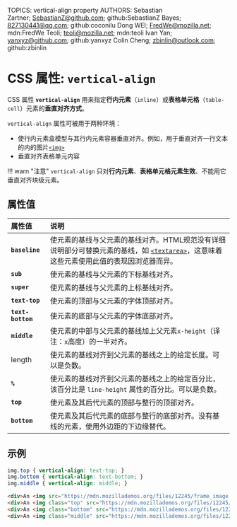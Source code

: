 TOPICS: vertical-align property
AUTHORS: Sebastian Zartner; SebastianZ@github.com; github:SebastianZ
         Bayes; 827130441@qq.com; github:coconilu
         Dong WEI; FredWe@mozilla.net; mdn:FredWe
         Teoli; teoli@mozilla.net; mdn:teoli
         Ivan Yan; yanxyz@github.com; github:yanxyz
         Colin Cheng; zbinlin@outlook.com; github:zbinlin

# CSS 属性: `vertical-align`

CSS 属性 **`vertical-align`** 用来指定**行内元素**（`inline`）或**表格单元格**（`table-cell`）元素的**垂直对齐方式**。

`vertical-align` 属性可被用于两种环境：

- 使行内元素盒模型与其行内元素容器垂直对齐。例如，用于垂直对齐一行文本的内的图片[`<img>`](/zh-hans/webfrontend/<img>)
- 垂直对齐表格单元内容

!!! warn "注意"
    `vertical-align` 只对**行内元素**、**表格单元格元素生效**、不能用它垂直对齐块级元素。

## 属性值

| 属性值 | 说明 |
| :--- | :--- |
| **`baseline`** | 使元素的基线与父元素的基线对齐。HTML规范没有详细说明部分可替换元素的基线，如 [`<textarea>`](/zh-hans/webfrontend/<textarea>)，这意味着这些元素使用此值的表现因浏览器而异。|
| **`sub`** | 使元素的基线与父元素的下标基线对齐。|
| **`super`** | 使元素的基线与父元素的上标基线对齐。|
| **`text-top`** | 使元素的顶部与父元素的字体顶部对齐。|
| **`text-bottom`** | 使元素的底部与父元素的字体底部对齐。|
| **`middle`** | 使元素的中部与父元素的基线加上父元素`x-height`（译注：`x`高度）的一半对齐。|
| length | 使元素的基线对齐到父元素的基线之上的给定长度。可以是负数。|
| **`%`** | 使元素的基线对齐到父元素的基线之上的给定百分比，该百分比是 `line-height` 属性的百分比。可以是负数。|
| **`top`** | 使元素及其后代元素的顶部与整行的顶部对齐。|
| **`bottom`** | 使元素及其后代元素的底部与整行的底部对齐。没有基线的元素，使用外边距的下边缘替代。|

## 示例

```css
img.top { vertical-align: text-top; }
img.bottom { vertical-align: text-bottom; }
img.middle { vertical-align: middle; }
```

```html
<div>An <img src="https://mdn.mozillademos.org/files/12245/frame_image.svg" alt="link" width="32" height="32" /> image with a default alignment.</div>
<div>An <img class="top" src="https://mdn.mozillademos.org/files/12245/frame_image.svg" alt="link" width="32" height="32" /> image with a text-top alignment.</div>
<div>An <img class="bottom" src="https://mdn.mozillademos.org/files/12245/frame_image.svg" alt="link" width="32" height="32" /> image with a text-bottom alignment.</div>
<div>An <img class="middle" src="https://mdn.mozillademos.org/files/12245/frame_image.svg" alt="link" width="32" height="32" /> image with a middle alignment.</div>
```

